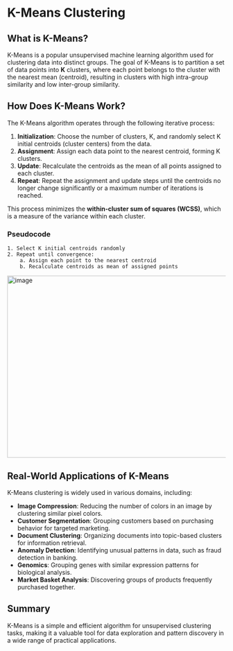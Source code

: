 # K-Means Clustering

## What is K-Means?

K-Means is a popular unsupervised machine learning algorithm used for clustering data into distinct groups. The goal of K-Means is to partition a set of data points into **K** clusters, where each point belongs to the cluster with the nearest mean (centroid), resulting in clusters with high intra-group similarity and low inter-group similarity.

## How Does K-Means Work?

The K-Means algorithm operates through the following iterative process:

1. **Initialization**: Choose the number of clusters, K, and randomly select K initial centroids (cluster centers) from the data.
2. **Assignment**: Assign each data point to the nearest centroid, forming K clusters.
3. **Update**: Recalculate the centroids as the mean of all points assigned to each cluster.
4. **Repeat**: Repeat the assignment and update steps until the centroids no longer change significantly or a maximum number of iterations is reached.

This process minimizes the **within-cluster sum of squares (WCSS)**, which is a measure of the variance within each cluster.

### Pseudocode

```
1. Select K initial centroids randomly
2. Repeat until convergence:
    a. Assign each point to the nearest centroid
    b. Recalculate centroids as mean of assigned points
```

<img width="587" height="420" alt="image" src="https://github.com/user-attachments/assets/4f5216a9-02cc-4593-aade-1bd9afdc6dc6" />


## Real-World Applications of K-Means

K-Means clustering is widely used in various domains, including:

- **Image Compression**: Reducing the number of colors in an image by clustering similar pixel colors.
- **Customer Segmentation**: Grouping customers based on purchasing behavior for targeted marketing.
- **Document Clustering**: Organizing documents into topic-based clusters for information retrieval.
- **Anomaly Detection**: Identifying unusual patterns in data, such as fraud detection in banking.
- **Genomics**: Grouping genes with similar expression patterns for biological analysis.
- **Market Basket Analysis**: Discovering groups of products frequently purchased together.

## Summary

K-Means is a simple and efficient algorithm for unsupervised clustering tasks, making it a valuable tool for data exploration and pattern discovery in a wide range of practical applications.

